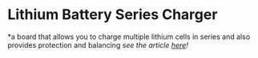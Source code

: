 # Lithium Battery Series Charger

*a board that allows you to charge multiple lithium cells in series and also provides protection and balancing
*see the article [here](http://embedblog.eu/?p=123)!*